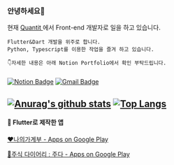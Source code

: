 ### 안녕하세요👋
현재 <a href="https://www.quantit.io" target="_blank"> Quantit </a>에서 Front-end 개발자로 일을 하고 있습니다. 
```
Flutter&Dart 개발을 위주로 합니다.
Python, Typescript를 이용한 작업을 즐겨 하고 있습니다.  

👇자세한 내용은 아래 Notion Portfolio에서 확인 부탁드립니다.
```
  ###
  [![Notion Badge](https://img.shields.io/badge/Notion_Portfolio-black?logo=notion)](https://www.notion.so/4f1850273beb47a8a8089bc79ab98287)
  [![Gmail Badge](https://img.shields.io/badge/Gmail-red?logo=Gmail&logoColor=white)](mailto:flxh4894@gmail.com)
  
  ###
  [![Anurag's github stats](https://github-readme-stats.vercel.app/api?username=flxh4894)](https://github.com/anuraghazra/github-readme-stats)
  [![Top Langs](https://github-readme-stats.vercel.app/api/top-langs/?username=flxh4894&layout=compact)](https://github.com/anuraghazra/github-readme-stats)
---  
#### 🚩 Flutter로 제작한 앱
[❤나의가계부 - Apps on Google Play](https://play.google.com/store/apps/details?id=com.polymorph.account_book)

[💙주식 다이어리 : 주다 - Apps on Google Play](https://play.google.com/store/apps/details?id=com.polymorph.stockdiary)
  
<!--
**flxh4894/flxh4894** is a ✨ _special_ ✨ repository because its `README.md` (this file) appears on your GitHub profile.

Here are some ideas to get you started:

- 🔭 I’m currently working on ...
- 🌱 I’m currently learning ...
- 👯 I’m looking to collaborate on ...
- 🤔 I’m looking for help with ...
- 💬 Ask me about ...
- 📫 How to reach me: ...
- 😄 Pronouns: ...
- ⚡ Fun fact: ...
-->
